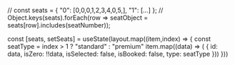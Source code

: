 //     const seats = { "0": [0,0,0,1,2,3,4,0,5,], "1": [...] };
// Object.keys(seats).forEach(row => seatObject = seats[row].includes(seatNumber));



const [seats, setSeats] = useState(layout.map((item,index) => {
        const seatType = index > 1 ? "standard" : "premium"
        item.map((data) => (
            { id: data, isZero: !!data, isSelected: false, isBooked: false, type: seatType }))
    }))
